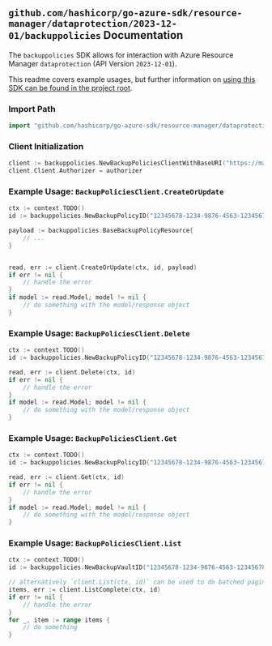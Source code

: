 
## `github.com/hashicorp/go-azure-sdk/resource-manager/dataprotection/2023-12-01/backuppolicies` Documentation

The `backuppolicies` SDK allows for interaction with Azure Resource Manager `dataprotection` (API Version `2023-12-01`).

This readme covers example usages, but further information on [using this SDK can be found in the project root](https://github.com/hashicorp/go-azure-sdk/tree/main/docs).

### Import Path

```go
import "github.com/hashicorp/go-azure-sdk/resource-manager/dataprotection/2023-12-01/backuppolicies"
```


### Client Initialization

```go
client := backuppolicies.NewBackupPoliciesClientWithBaseURI("https://management.azure.com")
client.Client.Authorizer = authorizer
```


### Example Usage: `BackupPoliciesClient.CreateOrUpdate`

```go
ctx := context.TODO()
id := backuppolicies.NewBackupPolicyID("12345678-1234-9876-4563-123456789012", "example-resource-group", "vaultName", "backupPolicyName")

payload := backuppolicies.BaseBackupPolicyResource{
	// ...
}


read, err := client.CreateOrUpdate(ctx, id, payload)
if err != nil {
	// handle the error
}
if model := read.Model; model != nil {
	// do something with the model/response object
}
```


### Example Usage: `BackupPoliciesClient.Delete`

```go
ctx := context.TODO()
id := backuppolicies.NewBackupPolicyID("12345678-1234-9876-4563-123456789012", "example-resource-group", "vaultName", "backupPolicyName")

read, err := client.Delete(ctx, id)
if err != nil {
	// handle the error
}
if model := read.Model; model != nil {
	// do something with the model/response object
}
```


### Example Usage: `BackupPoliciesClient.Get`

```go
ctx := context.TODO()
id := backuppolicies.NewBackupPolicyID("12345678-1234-9876-4563-123456789012", "example-resource-group", "vaultName", "backupPolicyName")

read, err := client.Get(ctx, id)
if err != nil {
	// handle the error
}
if model := read.Model; model != nil {
	// do something with the model/response object
}
```


### Example Usage: `BackupPoliciesClient.List`

```go
ctx := context.TODO()
id := backuppolicies.NewBackupVaultID("12345678-1234-9876-4563-123456789012", "example-resource-group", "vaultName")

// alternatively `client.List(ctx, id)` can be used to do batched pagination
items, err := client.ListComplete(ctx, id)
if err != nil {
	// handle the error
}
for _, item := range items {
	// do something
}
```
